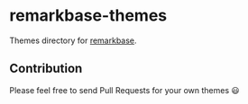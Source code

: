 # remarkbase-themes

Themes directory for [remarkbase](https://github.com/ttskch/remarkbase).

## Contribution

Please feel free to send Pull Requests for your own themes :smiley:
